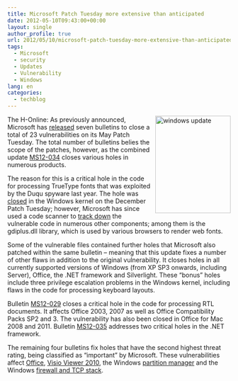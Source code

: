 ```yaml
---
title: Microsoft Patch Tuesday more extensive than anticipated
date: 2012-05-10T09:43:00+00:00
layout: single
author_profile: true
url: 2012/05/10/microsoft-patch-tuesday-more-extensive-than-anticipated/
tags:
  - Microsoft
  - security
  - Updates
  - Vulnerability
  - Windows
lang: en
categories: 
  - techblog
---
```

[<img title="windows update" border="0" alt="windows update" align="right" src="http://lh6.ggpht.com/-t62QOakM5Cg/T6uGuwHTgCI/AAAAAAAAF8Q/LsB6loffnKA/windows%252520update_thumb%25255B5%25255D.jpg?imgmax=800" width="170" height="220" />](http://lh3.ggpht.com/-0mWP4hL3s38/T6uGtVCaFzI/AAAAAAAAF8I/azI-mt5ESXs/s1600-h/windows%252520update%25255B3%25255D.jpg)The H-Online: As previously announced, Microsoft has [released](http://technet.microsoft.com/en-us/security/bulletin/ms12-may) seven bulletins to close a total of 23 vulnerabilities on its May Patch Tuesday. The total number of bulletins belies the scope of the patches, however, as the combined update [MS12-034](http://technet.microsoft.com/en-us/security/bulletin/ms12-034) closes various holes in numerous products. 

The reason for this is a critical hole in the code for processing TrueType fonts that was exploited by the Duqu spyware last year. The hole was [closed](http://www.h-online.com/news/item/13-pre-Christmas-patches-from-Microsoft-1394865.html) in the Windows kernel on the December Patch Tuesday; however, Microsoft has since used a code scanner to [track down](http://blogs.technet.com/b/srd/archive/2012/05/08/ms12-034-duqu-ten-cve-s-and-removing-keyboard-layout-file-attack-surface.aspx) the vulnerable code in numerous other components; among them is the gdiplus.dll library, which is used by various browsers to render web fonts. 

Some of the vulnerable files contained further holes that Microsoft also patched within the same bulletin – meaning that this update fixes a number of other flaws in addition to the original vulnerability. It closes holes in all currently supported versions of Windows (from XP SP3 onwards, including Server), Office, the .NET framework and Silverlight. These “bonus” holes include three privilege escalation problems in the Windows kernel, including flaws in the code for processing keyboard layouts. 

Bulletin [MS12-029](http://technet.microsoft.com/en-us/security/bulletin/ms12-029) closes a critical hole in the code for processing RTL documents. It affects Office 2003, 2007 as well as Office Compatibility Packs SP2 and 3. The vulnerability has also been closed in Office for Mac 2008 and 2011. Bulletin [MS12-035](http://technet.microsoft.com/en-us/security/bulletin/MS12-035) addresses two critical holes in the .NET framework. 

The remaining four bulletins fix holes that have the second highest threat rating, being classified as “important” by Microsoft. These vulnerabilities affect [Office](http://go.microsoft.com/fwlink/?LinkId=238499), [Visio Viewer 2010](http://go.microsoft.com/fwlink/?LinkId=248385), the Windows [partition manager](http://go.microsoft.com/fwlink/?LinkId=247902) and the Windows [firewall and TCP stack](http://technet.microsoft.com/en-us/security/bulletin/ms12-032).